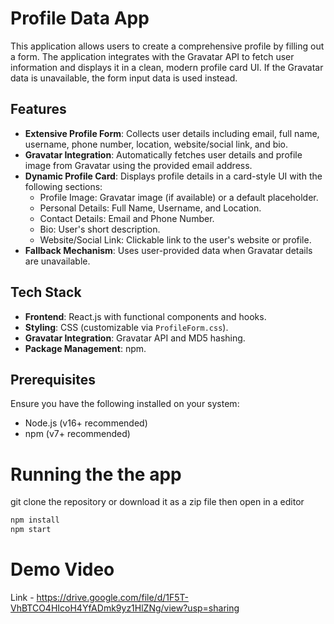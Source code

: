 # Profile Data App

This application allows users to create a comprehensive profile by filling out a form. The application integrates with the Gravatar API to fetch user information and displays it in a clean, modern profile card UI. If the Gravatar data is unavailable, the form input data is used instead.

## Features
- **Extensive Profile Form**: Collects user details including email, full name, username, phone number, location, website/social link, and bio.
- **Gravatar Integration**: Automatically fetches user details and profile image from Gravatar using the provided email address.
- **Dynamic Profile Card**: Displays profile details in a card-style UI with the following sections:
  - Profile Image: Gravatar image (if available) or a default placeholder.
  - Personal Details: Full Name, Username, and Location.
  - Contact Details: Email and Phone Number.
  - Bio: User's short description.
  - Website/Social Link: Clickable link to the user's website or profile.
- **Fallback Mechanism**: Uses user-provided data when Gravatar details are unavailable.

## Tech Stack
- **Frontend**: React.js with functional components and hooks.
- **Styling**: CSS (customizable via `ProfileForm.css`).
- **Gravatar Integration**: Gravatar API and MD5 hashing.
- **Package Management**: npm.

## Prerequisites
Ensure you have the following installed on your system:
- Node.js (v16+ recommended)
- npm (v7+ recommended)

# Running the the app

git clone the repository or download it as a zip file then open in a editor

```bash
npm install
npm start
```

# Demo Video

Link - https://drive.google.com/file/d/1F5T-VhBTCO4HIcoH4YfADmk9yz1HlZNg/view?usp=sharing